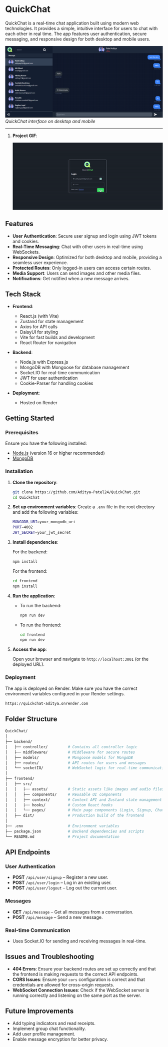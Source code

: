 # QuickChat

QuickChat is a real-time chat application built using modern web technologies. It provides a simple, intuitive interface for users to chat with each other in real time. The app features user authentication, secure messaging, and responsive design for both desktop and mobile users.

![QuickChat Preview](chatapppng.png)  
_QuickChat interface on desktop and mobile_



---

1. **Project GIF**:

     ![Project GIF](chatapp.gif)
    


## Features

- **User Authentication**: Secure user signup and login using JWT tokens and cookies.
- **Real-Time Messaging**: Chat with other users in real-time using WebSockets.
- **Responsive Design**: Optimized for both desktop and mobile, providing a seamless user experience.
- **Protected Routes**: Only logged-in users can access certain routes.
- **Media Support**: Users can send images and other media files.
- **Notifications**: Get notified when a new message arrives.
  
## Tech Stack

- **Frontend**:
  - React.js (with Vite)
  - Zustand for state management
  - Axios for API calls
  - DaisyUI for styling
  - Vite for fast builds and development
  - React Router for navigation

- **Backend**:
  - Node.js with Express.js
  - MongoDB with Mongoose for database management
  - Socket.IO for real-time communication
  - JWT for user authentication
  - Cookie-Parser for handling cookies

- **Deployment**:
  - Hosted on Render

## Getting Started

### Prerequisites

Ensure you have the following installed:

- [Node.js](https://nodejs.org/) (version 16 or higher recommended)
- [MongoDB](https://www.mongodb.com/)

### Installation

1. **Clone the repository**:
   ```bash
   git clone https://github.com/Aditya-Patel24/QuickChat.git
   cd QuickChat
   ```

2. **Set up environment variables**:
   Create a `.env` file in the root directory and add the following variables:
   ```bash
   MONGODB_URI=your_mongodb_uri
   PORT=4002
   JWT_SECRET=your_jwt_secret
   ```

3. **Install dependencies**:

   For the backend:
   ```bash
   npm install
   ```

   For the frontend:
   ```bash
   cd frontend
   npm install
   ```

4. **Run the application**:

   - To run the backend:
     ```bash
     npm run dev
     ```

   - To run the frontend:
     ```bash
     cd frontend
     npm run dev
     ```

5. **Access the app**:

   Open your browser and navigate to `http://localhost:3001` (or the deployed URL).

### Deployment

The app is deployed on Render. Make sure you have the correct environment variables configured in your Render settings.

```bash
https://quickchat-aditya.onrender.com
```

## Folder Structure

```bash
QuickChat/
│
├── backend/
│   ├── controller/         # Contains all controller logic
│   ├── middleware/         # Middleware for secure routes
│   ├── models/             # Mongoose models for MongoDB
│   ├── routes/             # API routes for users and messages
│   └── socketIO/           # WebSocket logic for real-time communication
│
├── frontend/
│   ├── src/
│   │   ├── assets/         # Static assets like images and audio files
│   │   ├── components/     # Reusable UI components
│   │   ├── context/        # Context API and Zustand state management
│   │   ├── hooks/          # Custom React hooks
│   │   └── pages/          # Main page components (Login, Signup, Chat, etc.)
│   ├── dist/               # Production build of the frontend
│
├── .env                    # Environment variables
├── package.json            # Backend dependencies and scripts
└── README.md               # Project documentation
```

## API Endpoints

### User Authentication

- **POST** `/api/user/signup` – Register a new user.
- **POST** `/api/user/login` – Log in an existing user.
- **POST** `/api/user/logout` – Log out the current user.

### Messages

- **GET** `/api/message` – Get all messages from a conversation.
- **POST** `/api/message` – Send a new message.

### Real-time Communication

- Uses Socket.IO for sending and receiving messages in real-time.

## Issues and Troubleshooting

- **404 Errors**: Ensure your backend routes are set up correctly and that the frontend is making requests to the correct API endpoints.
- **CORS Issues**: Ensure your `cors` configuration is correct and that credentials are allowed for cross-origin requests.
- **WebSocket Connection Issues**: Check if the WebSocket server is running correctly and listening on the same port as the server.

## Future Improvements

- Add typing indicators and read receipts.
- Implement group chat functionality.
- Add user profile management.
- Enable message encryption for better privacy.
